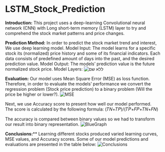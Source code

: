 # LSTM_Stock_Prediction

**Introduction:**
This project uses a deep-learning Convolutional neural network (CNN) with Long short-term memory (LSTM) layer to try and comprehend the stock market patterns and price changes.

**Prediction Method:**
In order to predict the stock market trend and interest, We use deep learning model.
Model Input: 
The model learns for a specific stock its (normalized) price history and some of its financial indicators. Each data consists of predefined amount of days into the past, and the desired prediction value. 
Model Output: 
The models’ prediction value is the future normalized stock price.
Model Layers:
![ללא שם](https://user-images.githubusercontent.com/7150655/122878541-8bb20700-d340-11eb-8047-df9965d9b44a.png)


**Evaluation:**
Our model uses Mean Square Error (MSE) as loss function. Therefore, in order to evaluate the models’ performance we convert the regression problem (Stock price prediction) to a binary problem (Will the price be higher or lower?).
![MSE](https://user-images.githubusercontent.com/7150655/122878281-41308a80-d340-11eb-8e0a-597eb77dfcfc.JPG)

Next, we use Accuracy score to present how well our model performed. The score is calculated by the following formula:
(𝑇𝑁+𝑇𝑃)/(𝑇𝑃+𝐹𝑃+𝑇𝑁+𝐹𝑁)

The accuracy is compared between binary values so we had to transform our result into binary representation.
![BlueGraph](https://user-images.githubusercontent.com/7150655/122878361-59080e80-d340-11eb-967b-03290652d43e.JPG)

**Conclusions:****
Learning different stocks produced varied learning curves, MSE values, and Accuracy scores.
Some of our model predictions and evaluations are presented in the table below:
![Conclusions](https://user-images.githubusercontent.com/7150655/122878392-62917680-d340-11eb-9333-091f1fcc65ca.JPG)
